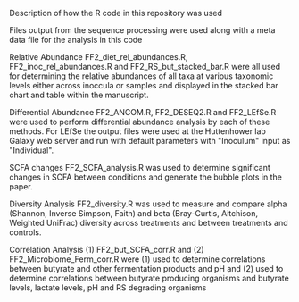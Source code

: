 Description of how the R code in this repository was used

Files output from the sequence processing were used along with a meta data file for the analysis in this code

Relative Abundance
FF2_diet_rel_abundances.R, FF2_inoc_rel_abundances.R and FF2_RS_but_stacked_bar.R
were all used for determining the relative abundances of all taxa at various taxonomic levels either across inoccula or samples and displayed in the stacked bar chart and table within the manuscript.

Differential Abundance
FF2_ANCOM.R, FF2_DESEQ2.R and FF2_LEfSe.R
were used to perform differential abundance analysis by each of these methods. For LEfSe the output files were used at the Huttenhower lab Galaxy web server and run with default parameters with "Inoculum" input as "Individual". 

SCFA changes
FF2_SCFA_analysis.R
was used to determine significant changes in SCFA between conditions and generate the bubble plots in the paper.

Diversity Analysis
FF2_diversity.R
was used to measure and compare alpha (Shannon, Inverse Simpson, Faith) and beta (Bray-Curtis, Aitchison, Weighted UniFrac) diversity across treatments and between treatments and controls. 

Correlation Analysis
(1) FF2_but_SCFA_corr.R and (2) FF2_Microbiome_Ferm_corr.R
were (1) used to determine correlations between butyrate and other fermentation products and pH 
and (2) used to determine correlations between butyrate producing organisms and butyrate levels, lactate levels, pH and RS degrading organisms

